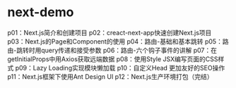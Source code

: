 # next-demo

p01：Next.js简介和创建项目
p02：creact-next-app快速创建Next.js项目
p03：Next.js的Page和Component的使用
p04：路由-基础和基本跳转
p05：路由-跳转时用query传递和接受参数
p06：路由-六个钩子事件的讲解
p07：在getInitialProps中用Axios获取远端数据
p08：使用Style JSX编写页面的CSS样式
p09：Lazy Loading实现模块懒加载
p10：自定义Head 更加友好的SEO操作
p11：Next.js框架下使用Ant Design UI
p12：Next.js生产环境打包（完结）
